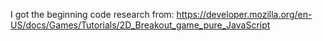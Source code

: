 
I got the beginning code research from:
https://developer.mozilla.org/en-US/docs/Games/Tutorials/2D_Breakout_game_pure_JavaScript

